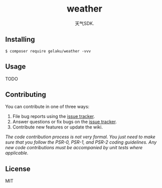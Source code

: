 <h1 align="center"> weather </h1>

<p align="center"> 天气SDK.</p>


## Installing

```shell
$ composer require gelaku/weather -vvv
```

## Usage

TODO

## Contributing

You can contribute in one of three ways:

1. File bug reports using the [issue tracker](https://github.com/gelaku/weather/issues).
2. Answer questions or fix bugs on the [issue tracker](https://github.com/gelaku/weather/issues).
3. Contribute new features or update the wiki.

_The code contribution process is not very formal. You just need to make sure that you follow the PSR-0, PSR-1, and PSR-2 coding guidelines. Any new code contributions must be accompanied by unit tests where applicable._

## License

MIT